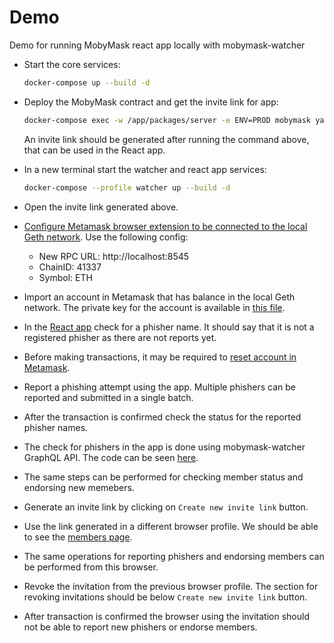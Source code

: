 # Demo

Demo for running MobyMask react app locally with mobymask-watcher

* Start the core services:

  ```bash
  docker-compose up --build -d
  ```

* Deploy the MobyMask contract and get the invite link for app:

  ```bash
  docker-compose exec -w /app/packages/server -e ENV=PROD mobymask yarn start
  ```

  An invite link should be generated after running the command above, that can be used in the React app.

* In a new terminal start the watcher and react app services:

  ```bash
  docker-compose --profile watcher up --build -d
  ```

*  Open the invite link generated above.

* [Configure Metamask browser extension to be connected to the local Geth network](https://community.metamask.io/t/how-to-add-custom-networks-to-metamask-like-binance-and-polygon-matic/3634#how-to-add-a-custom-network-on-metamask-10). Use the following config:
  * New RPC URL: http://localhost:8545
  * ChainID: 41337
  * Symbol: ETH

* Import an account in Metamask that has balance in the local Geth network. The private key for the account is available in [this file](../geth/keys/0xDC7d7A8920C8Eecc098da5B7522a5F31509b5Bfc.prv).

* In the [React app](http://localhost:3000/#/members) check for a phisher name. It should say that it is not a registered phisher as there are not reports yet.

* Before making transactions, it may be required to [reset account in Metamask](https://metamask.zendesk.com/hc/en-us/articles/360015488891-How-to-reset-your-account).

* Report a phishing attempt using the app. Multiple phishers can be reported and submitted in a single batch.

* After the transaction is confirmed check the status for the reported phisher names.

* The check for phishers in the app is done using mobymask-watcher GraphQL API. The code can be seen [here](https://github.com/vulcanize/MobyMask/blob/use-laconic-watcher-as-hosted-index/packages/react-app/src/PhisherCheck.jsx#L30).

* The same steps can be performed for checking member status and endorsing new memebers.

* Generate an invite link by clicking on `Create new invite link` button.

* Use the link generated in a different browser profile. We should be able to see the [members page](http://localhost:3000/#/members).

* The same operations for reporting phishers and endorsing members can be performed from this browser.

* Revoke the invitation from the previous browser profile. The section for revoking invitations should be below `Create new invite link` button.

* After transaction is confirmed the browser using the invitation should not be able to report new phishers or endorse members.
